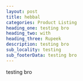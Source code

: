 ```yaml
---
layout: post
title: hebbal
categories: Product Listing
heading_one: testing bro
heading_two: with
heading_three: Rupeek
description: testing bro
sub_locality: testing
sub_footerData: testing bro
---
```

testing bro